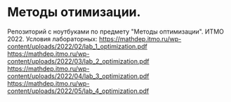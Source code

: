 # Методы отимизации.
Репозиторий с ноутбуками по предмету "Методы оптимизации". ИТМО 2022.
Условия лабораторных:
https://mathdep.itmo.ru/wp-content/uploads/2022/02/lab_1_optimization.pdf
https://mathdep.itmo.ru/wp-content/uploads/2022/03/lab_2_optimization.pdf
https://mathdep.itmo.ru/wp-content/uploads/2022/04/lab_3_optimization.pdf
https://mathdep.itmo.ru/wp-content/uploads/2022/05/lab_4_optimization.pdf

